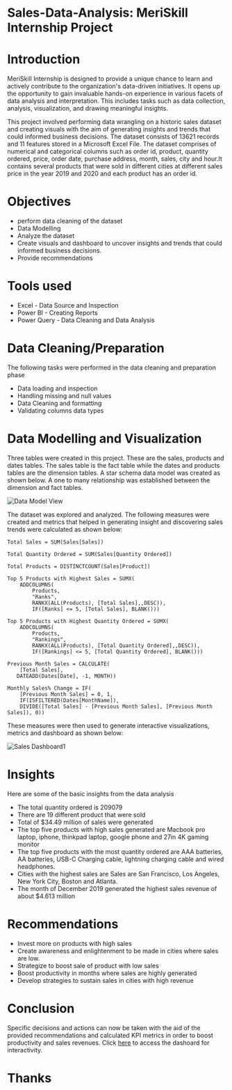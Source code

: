 # Sales-Data-Analysis: MeriSkill Internship Project
# Introduction
MeriSkill Internship is designed to provide a unique chance to learn and actively contribute to the organization's data-driven initiatives. It opens up the opportunity to gain invaluable hands-on experience in various facets of data analysis and interpretation. This includes tasks such as data collection, analysis, visualization, and drawing meaningful insights.

This project involved performing data wrangling on a  historic sales dataset and creating visuals with the aim of generating insights and trends that could informed business decisions. The dataset consists of 13621 records and 11 features stored in a Microsoft Excel File. The dataset comprises of numerical and categorical columns such as order id, product, quantity ordered, price, order date, purchase address, month, sales, city and hour.It contains several products that were sold in different cities at different sales price in the year 2019 and 2020 and each product has an order id.
# Objectives
- perform data cleaning of the dataset
- Data Modelling
- Analyze the dataset
- Create visuals and dashboard to uncover insights and trends that could informed business decisions.
- Provide recommendations
# Tools used
- Excel - Data Source and Inspection
- Power BI - Creating Reports
- Power Query - Data Cleaning and Data Analysis
# Data Cleaning/Preparation
The following tasks were performed in the data cleaning and preparation phase
- Data loading and inspection
- Handling missing and null values
- Data Cleaning and formatting
- Validating columns data types
# Data Modelling and Visualization
Three tables were created in this project. These are the sales, products and dates tables. The sales table is the fact table while the dates and products tables are the dimension tables. A star schema data model was created as shown below. A one to many relationship was established between the dimension and fact tables.

![Data Model View](https://github.com/DannyRukks/Sales-Data-Analysis/assets/97890440/96bfdf15-d76a-4f32-89e2-9bd8eaabc6e3)

The dataset was explored and analyzed. The following measures were created and metrics that helped in generating insight and discovering sales trends were calculated as shown below:
```
Total Sales = SUM(Sales[Sales])
```
```
Total Quantity Ordered = SUM(Sales[Quantity Ordered])
```
```
Total Products = DISTINCTCOUNT(Sales[Product])
```
```
Top 5 Products with Highest Sales = SUMX(
    ADDCOLUMNS(
        Products,
        "Ranks",
        RANKX(ALL(Products), [Total Sales],,DESC)),
        IF([Ranks] <= 5, [Total Sales], BLANK()))
```
```
Top 5 Products with Highest Quantity Ordered = SUMX(
    ADDCOLUMNS(
        Products,
        "Rankings",
        RANKX(ALL(Products), [Total Quantity Ordered],,DESC)),
        IF([Rankings] <= 5, [Total Quantity Ordered], BLANK()))
```
```
Previous Month Sales = CALCULATE(
    [Total Sales],
   DATEADD(Dates[Date], -1, MONTH))
```
```
Monthly Sales% Change = IF(
    [Previous Month Sales] = 0, 1,
    IF(ISFILTERED(Dates[MonthName]),
    DIVIDE([Total Sales] - [Previous Month Sales], [Previous Month Sales]), 0))
```
These measures were then used to generate interactive visualizations, metrics and dashboard as shown below:

![Sales Dashboard1](https://github.com/DannyRukks/Sales-Data-Analysis/assets/97890440/7d60e37f-b412-4c0f-8ad2-72d73e5ca720)

# Insights
Here are some of the basic insights from the data analysis
- The total quantity ordered is 209079
- There are 19 different product that were sold
- Total of $34.49 million of sales were generated
- The top five products with high sales generated are Macbook pro laptop, iphone, thinkpad laptop, google phone and 27in 4K gaming monitor
- The top five products with the most quantity ordered are AAA batteries, AA batteries, USB-C Charging cable, lightning charging cable and wired headphones.
- Cities with the highest sales are Sales are San Francisco, Los Angeles, New York City, Boston and Atlanta.
- The month of December 2019 generated the highest sales revenue of about $4.613 million
# Recommendations
- Invest more on products with high sales
- Create awareness and enlightenment to be made in cities where sales are low.
- Strategize to boost sale of product with low sales
- Boost productivity in months where sales are highly generated
- Develop strategies to sustain sales in cities with high revenue
# Conclusion
Specific decisions and actions can now be taken with the aid of the provided recommendations and calculated KPI metrics in order to boost productivity and sales revenues. Click [here](https://drive.google.com/file/d/1wnwzgJfT71PcWEPMVdGE_uAN8ZEJa_kA/view?usp=sharing) to access the dashoard for interactivity.

# Thanks
